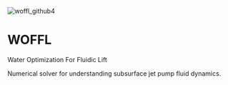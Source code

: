 ![woffl_github4](https://github.com/kwellis/woffl/assets/62774251/d961dbb1-5f28-4e7d-b268-6201e399f232)

# WOFFL
Water Optimization For Fluidic Lift

Numerical solver for understanding subsurface jet pump fluid dynamics.
